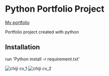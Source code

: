 # Python Portfolio Project
<a href ="https://chijid1.tech/portfolio">My portfolio</a>

Portfolio project created with python

## Installation
run 'Python install -r requirement.txt'
  
![chiji cv_1](https://user-images.githubusercontent.com/35651026/178736540-08d57876-9735-4e5a-abf5-1416196dc151.png)
![chiji cv_2](https://user-images.githubusercontent.com/35651026/178736467-cf9334c6-bbd0-4de5-8cbd-5aceb576761c.png)
